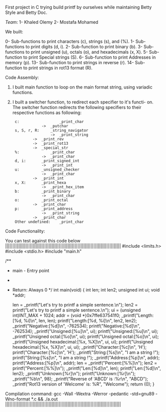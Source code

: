 First project in C trying build printf by ourselves while maintaining
Betty Style and Betty Doc.

*Team*:
1- Khaled Olemy
2- Mostafa Mohamed

We built:

0-  Sub-functions to print characters (c), strings (s), and (%).
1-  Sub-functions to print digits (d, i).
2-  Sub-function  to print binary (b).
3-  Sub-functions to print unsigned (u), octals (o), and hexadecimals (x, X).
5-  Sub-function  to print Special strings (S).
6-  Sub-function  to print Addresses in memory (p).
13- Sub-function  to print strings in reverse (r).
14- Sub-function  to print strings in rot13 format (R).

Code Assembly:

1. I built main function to loop on the main format string, using variadic
 functions.
2. I built a switcher function, to redirect each specifier to it's functi-
on.
	The switcher function redirects the following specifiers
	to their respective functions as following:

	    c:	     	      	_print_char
	    			->	_putchar
	    s, S, r, R:		_string_navigator
	       	     		->	_print_string
				->	_print_rev
				->	_print_rot13
				->	_special_str
	    %: 	     		_print_char
	    			->	_print_char
	    d, i:		_print_signed_int
	    			->	_print_int
	    u:			_unsigned_checker
	    			->	_print_char
				->	_print_int
	    x, X:		_print_hexa
	    			->	_print_hex_item
	    b:			_print_binary
	    			->	_print_char
	    o:			_print_octal
				->	_print_char
	    p:			_print_address
	    			->	_print_string
				->	_print_char
	    Other undefined:	_print_char

Code Functionality:

You can test against this code below
||||||||||||||||||||||||||||||||||||||||||||||||||||||||||||||||||||||||||||||||
#include <limits.h>
#include <stdio.h>
#include "main.h"

/**
 * main - Entry point
 *
 * Return: Always 0
 */
int main(void)
{
    int len;
    int len2;
    unsigned int ui;
    void *addr;

    len = _printf("Let's try to printf a simple sentence.\n");
    len2 = printf("Let's try to printf a simple sentence.\n");
    ui = (unsigned int)INT_MAX + 1024;
    addr = (void *)0x7ffe637541f0;
    _printf("Length:[%d, %i]\n", len, len);
    printf("Length:[%d, %i]\n", len2, len2);
    _printf("Negative:[%d]\n", -762534);
    printf("Negative:[%d]\n", -762534);
    _printf("Unsigned:[%u]\n", ui);
    printf("Unsigned:[%u]\n", ui);
    _printf("Unsigned octal:[%o]\n", ui);
    printf("Unsigned octal:[%o]\n", ui);
    _printf("Unsigned hexadecimal:[%x, %X]\n", ui, ui);
    printf("Unsigned hexadecimal:[%x, %X]\n", ui, ui);
    _printf("Character:[%c]\n", 'H');
    printf("Character:[%c]\n", 'H');
    _printf("String:[%s]\n", "I am a string !");
    printf("String:[%s]\n", "I am a string !");
    _printf("Address:[%p]\n", addr);
    printf("Address:[%p]\n", addr);
    len = _printf("Percent:[%%]\n");
    len2 = printf("Percent:[%%]\n");
    _printf("Len:[%d]\n", len);
    printf("Len:[%d]\n", len2);
    _printf("Unknown:[%r]\n");
    printf("Unknown:[%r]\n");
    _printf("%b\n", 98);
    _printf("Reverse of 'ABCD' is :%r\n", "ABCD");
    _printf("Rot13 version of 'Welcome' is: %R", "Welcome");
    return (0);
}

Compilation command:
gcc -Wall -Wextra -Werror -pedantic -std=gnu89 -Wno-format *.c && ./a.out
||||||||||||||||||||||||||||||||||||||||||||||||||||||||||||||||||||||||||||||||
